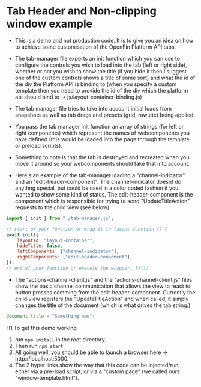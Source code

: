 # Tab Header and Non-clipping window example

- This is a demo and not production code. It is to give you an idea on how to achieve some customisation of the OpenFin Platform API tabs.

- The tab-manager file exports an init function which you can use to configure the controls you wish to load into the tab (left or right side), whether or not you wish to show the title (if you hide it then I suggest one of the custom controls shows a title of some sort) and what the id of the div the Platform API is binding to (when you specify a custom template then you need to provide the id of the div which the platform api should bind to -> js/layout-container-binding.js)

- The tab manager file tries to take into account initial loads from snapshots as well as tab drags and presets (grid, row etc) being applied.

- You pass the tab manager init function an array of strings (for left or right components) which represent the names of webcomponents you have defined (this would be loaded into the page through the template or preload scripts).

- Something to note is that the tab is destroyed and recreated when you move it around so your webcomponents should take that into account.

- Here's an example of the tab-manager loading a "channel-indicator" and an "edit-header-component". The channel-indicator doesnt do anythng special, but could be used in a color coded fashion if you wanted to show some kind of status. The edit-header-component is the component which is responsible for trying to send "UpdateTitleAction" requests to the child view (see below).

```javascript
import { init } from "./tab-manager.js";

// start of your function or wrap it in (async function () {
await init({
	layoutId: "layout-container",
	hideTitle: false,
	leftComponents: ["channel-indicator"],
	rightComponents: ["edit-header-component"],
});
// end of your function or execute the wrapper: })();
```

- The "actions-channel-client.js" and the "actions-channel-client.js" files show the basic channel communication that allows the view to react to button presses comming from the edit-header-component. Currently the child view registers the "UpdateTitleAction" and when called, it simply changes the title of the document (which is what drives the tab string.)

```javascript
document.title = "Something new";
```

H1 To get this demo working

1. run `npm install` in the root directory.
2. Then run `npm start`
3. All going well, you should be able to launch a browser here -> http://localhost:5000.
4. The 2 hyper links show the way that this code can be injected/run, either via a pre-load script, or via a "custom page" (we called ours "window-template.html").
